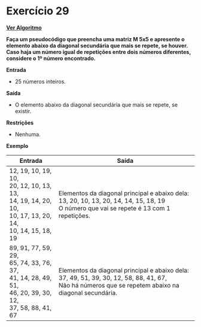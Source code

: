 # Exercício 29

[**Ver Algoritmo**](Algoritmo29.md)

**Faça um pseudocódigo que preencha uma matriz M 5x5 e apresente o elemento abaixo da diagonal secundária que mais se repete, se houver.
Caso haja um número igual de repetições entre dois números diferentes, considere o 1º número encontrado.**

**Entrada**
- 25 números inteiros.

**Saída**
- O elemento abaixo da diagonal secundária que mais se repete, se existir.

**Restrições**
- Nenhuma.

**Exemplo**

| Entrada                                           | Saída                              |
|---------------------------------------------------|------------------------------------|
| 12, 19, 10, 19, 10, <br> 20, 12, 10, 13, 13, <br> 14, 19, 14, 20, 10, <br> 10, 17, 13, 20, 14, <br> 10, 14, 15, 18, 19 |Elementos da diagonal principal e abaixo dela: <br> 13, 20, 10, 13, 20, 14, 14, 15, 18, 19 <br> O número que vai se repete é 13 com 1 repetições. |
| 89, 91, 77, 59, 29, <br> 65, 74, 33, 76, 37, <br> 41, 14, 28, 49, 51, <br> 46, 20, 39, 30, 12,<br> 37, 58, 88, 41, 67 | Elementos da diagonal principal e abaixo dela: <br> 37, 49, 51, 39, 30, 12, 58, 88, 41, 67, <br> Não há números que se repetem abaixo na diagonal secundária.|
